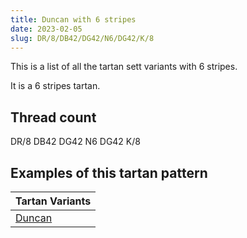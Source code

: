 ```yaml
---
title: Duncan with 6 stripes
date: 2023-02-05
slug: DR/8/DB42/DG42/N6/DG42/K/8
---
```

This is a list of all the tartan sett variants with 6 stripes.

It is a 6 stripes tartan.


## Thread count
DR/8 DB42 DG42 N6 DG42 K/8

## Examples of this tartan pattern

| Tartan Variants |
|---------------|
| [Duncan](/variants/dr/8/db42/dg42/n6/dg42/k/8-db000052-dg11450d-draa0000-k000000-naaaaaa)||
